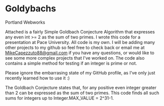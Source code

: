 # Goldybachs
Portland Webworks

Attached is a fairly Simple Goldbach Conjecture Algorithm that expresses any even int >= 2 as the sum of two primes. I wrote this code for a presentation at Pace University. All code is my own. I will be adding many other projects to my github so feel free to check back or email me at MikeCapezzuto88@gmail.com if you have any questions, or would like to see some more complex projects that I've worked on. The code also contains a simple method for testing if an integer is prime or not.

Please ignore the embarrasing state of my GitHub profile, as I've only just recently learned how to use it :)

The Goldbach Conjecture states that, for any positive even integer greater than 2 can be expressed as the sum of two primes. This code finds all such sums for integers up to Integer.MAX_VALUE = 2^31-1.
